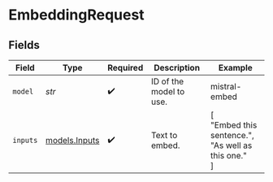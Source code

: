 # EmbeddingRequest


## Fields

| Field                                              | Type                                               | Required                                           | Description                                        | Example                                            |
| -------------------------------------------------- | -------------------------------------------------- | -------------------------------------------------- | -------------------------------------------------- | -------------------------------------------------- |
| `model`                                            | *str*                                              | :heavy_check_mark:                                 | ID of the model to use.                            | mistral-embed                                      |
| `inputs`                                           | [models.Inputs](../models/inputs.md)               | :heavy_check_mark:                                 | Text to embed.                                     | [<br/>"Embed this sentence.",<br/>"As well as this one."<br/>] |